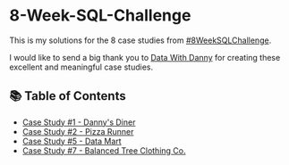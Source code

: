 # 8-Week-SQL-Challenge

This is my solutions for the 8 case studies from [#8WeekSQLChallenge](https://8weeksqlchallenge.com/).

I would like to send a big thank you to [Data With Danny](https://www.linkedin.com/company/datawithdanny/) for creating these excellent and meaningful case studies.

## :books: Table of Contents

- [Case Study #1 - Danny's Diner](https://github.com/thinhpham0702/8-Week-SQL-Challenge/blob/main/Case%20Study%20%231%20-%20Danny's%20Diner/README.md)
- [Case Study #2 - Pizza Runner](https://github.com/thinhpham0702/8-Week-SQL-Challenge/tree/main/Case%20Study%20%232%20-%20Pizza%20Runner)
- [Case Study #5 - Data Mart](https://github.com/thinhpham0702/8-Week-SQL-Challenge/tree/main/Case%20Study%20%235%20-%20Data%20Mart)
- [Case Study #7 - Balanced Tree Clothing Co.](https://github.com/thinhpham0702/8-Week-SQL-Challenge/tree/main/Case%20Study%20%237%20-%20Balanced%20Tree%20Clothing%20Co.)
